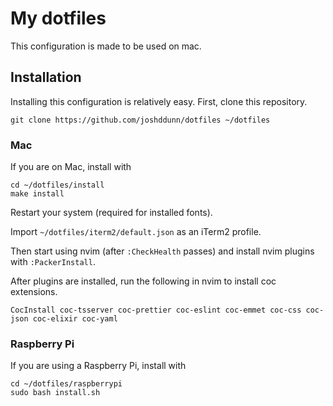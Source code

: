# My dotfiles

This configuration is made to be used on mac.

## Installation

Installing this configuration is relatively easy. First, clone this repository.

    git clone https://github.com/joshddunn/dotfiles ~/dotfiles

### Mac

If you are on Mac, install with

    cd ~/dotfiles/install
    make install

Restart your system (required for installed fonts).

Import `~/dotfiles/iterm2/default.json` as an iTerm2 profile.

Then start using nvim (after `:CheckHealth` passes) and install nvim plugins with `:PackerInstall`.

After plugins are installed, run the following in nvim to install coc extensions.

    CocInstall coc-tsserver coc-prettier coc-eslint coc-emmet coc-css coc-json coc-elixir coc-yaml

### Raspberry Pi

If you are using a Raspberry Pi, install with

    cd ~/dotfiles/raspberrypi
    sudo bash install.sh
